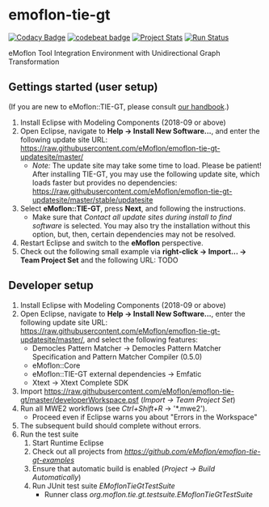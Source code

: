 # emoflon-tie-gt

[![Codacy Badge](https://api.codacy.com/project/badge/Grade/7566bf29bf0546a6a75c52be30b85c79)](https://www.codacy.com/app/RolandKluge/emoflon-tie-gt?utm_source=github.com&amp;utm_medium=referral&amp;utm_content=eMoflon/emoflon-tie-gt&amp;utm_campaign=Badge_Grade)
[![codebeat badge](https://codebeat.co/badges/5d38ead2-f38e-472c-99b5-9f7408970d8e)](https://codebeat.co/projects/github-com-emoflon-emoflon-tie-gt-master)
[![Project Stats](https://www.openhub.net/p/emoflon-tie-gt/widgets/project_thin_badge.gif)](https://www.openhub.net/p/emoflon-tie-gt)
[![Run Status](https://api.shippable.com/projects/5b0413d69f890e0700fdeb2e/badge?branch=master)]()

eMoflon Tool Integration Environment with Unidirectional Graph Transformation

## Gettings started (user setup)
(If you are new to eMoflon::TIE-GT, please consult [our handbook](https://paper.dropbox.com/doc/AVuIhKAu4ZWDck9vCnnQMykWAg-FhfAuR8acECs3kUpgAxoZ).)

1. Install Eclipse with Modeling Components (2018-09 or above)
1. Open Eclipse, navigate to **Help &rarr; Install New Software...**, and enter the following update site URL: https://raw.githubusercontent.com/eMoflon/emoflon-tie-gt-updatesite/master/
   * *Note:* The update site may take some time to load. Please be patient! After installing TIE-GT, you may use the following update site, which loads faster but provides no dependencies: https://raw.githubusercontent.com/eMoflon/emoflon-tie-gt-updatesite/master/stable/updatesite
1. Select **eMoflon::TIE-GT**, press **Next**, and following the instructions.
   * Make sure that *Contact all update sites during install to find software* is selected. You may also try the installation without this option, but, then, certain dependencies may not be resolved.
1. Restart Eclipse and switch to the **eMoflon** perspective.
1. Check out the following small example via **right-click &rarr; Import... &rarr; Team Project Set** and the following URL: TODO

## Developer setup
1. Install Eclipse with Modeling Components (2018-09 or above)
1. Open Eclipse, navigate to **Help &rarr; Install New Software...**, enter the following update site URL: https://raw.githubusercontent.com/eMoflon/emoflon-tie-gt-updatesite/master/, and select the following features:
   - Democles Pattern Matcher &rarr; Democles Pattern Matcher Specification and Pattern Matcher Compiler (0.5.0)
   - eMoflon::Core
   - eMoflon::TIE-GT external dependencies &rarr; Emfatic
   - Xtext &rarr; Xtext Complete SDK
1. Import https://raw.githubusercontent.com/eMoflon/emoflon-tie-gt/master/developerWorkspace.psf (*Import &rarr; Team Project Set*)
1. Run all MWE2 workflows (see *Ctrl+Shift+R* &rarr; '*.mwe2').
   * Proceed even if Eclipse warns you about "Errors in the Workspace"
1. The subsequent build should complete without errors.
1. Run the test suite 
   1. Start Runtime Eclipse
   1. Check out all projects from *https://github.com/eMoflon/emoflon-tie-gt-examples*
   1. Ensure that automatic build is enabled (*Project &rarr; Build Automatically*)
   1. Run JUnit test suite *EMoflonTieGtTestSuite*
      * Runner class *org.moflon.tie.gt.testsuite.EMoflonTieGtTestSuite*
   
   
